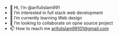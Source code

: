 - 👋 Hi, I’m @arifulislam991
- 👀 I’m interested in full stack web development
- 🌱 I’m currently learning Web design 
- 💞️ I’m looking to collaborate on opne source project
- 📫 How to reach me arifulislam99101@gmail.com

<!---
arifulislam991/arifulislam991 is a ✨ special ✨ repository because its `README.md` (this file) appears on your GitHub profile.
You can click the Preview link to take a look at your changes.
--->
